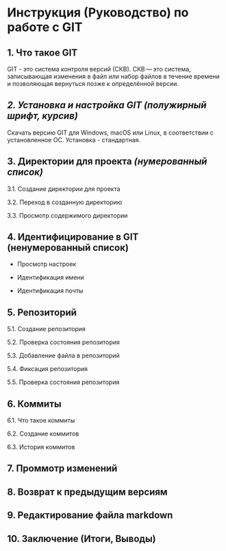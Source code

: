 # Инструкция (Руководство) по работе с GIT

## 1. Что такое GIT

GIT - это система контроля версий (СКВ). СКВ — это система, записывающая изменения в файл или набор файлов в течение времени и позволяющая вернуться позже к определённой версии.

## **_2. Установка и настройка GIT (полужирный шрифт, курсив)_**

Скачать версию GIT для Windows, macOS или Linux, в соответствии с установленное ОС. Установка - стандартная.

## 3. Директории для проекта *(нумерованный список)*

3.1. Создание директории для проекта

3.2. Переход в созданную директорию

3.3. Просмотр содержимого директории

## 4. Идентифицирование в GIT (ненумерованный список)

* Просмотр настроек

* Идентификация имени

* Идентификация почты

## 5. Репозиторий

5.1. Создание репозитория

5.2. Проверка состояния репозитория

5.3. Добавление файла в репозиторий

5.4. Фиксация репозитория

5.5. Проверка состояния репозитория

## 6. Коммиты

6.1. Что такое коммиты

6.2. Создание коммитов

6.3. История коммитов

## 7. Проммотр изменений

## 8. Возврат к предыдущим версиям

## 9. Редактирование файла markdown

## 10. Заключение (Итоги, Выводы)